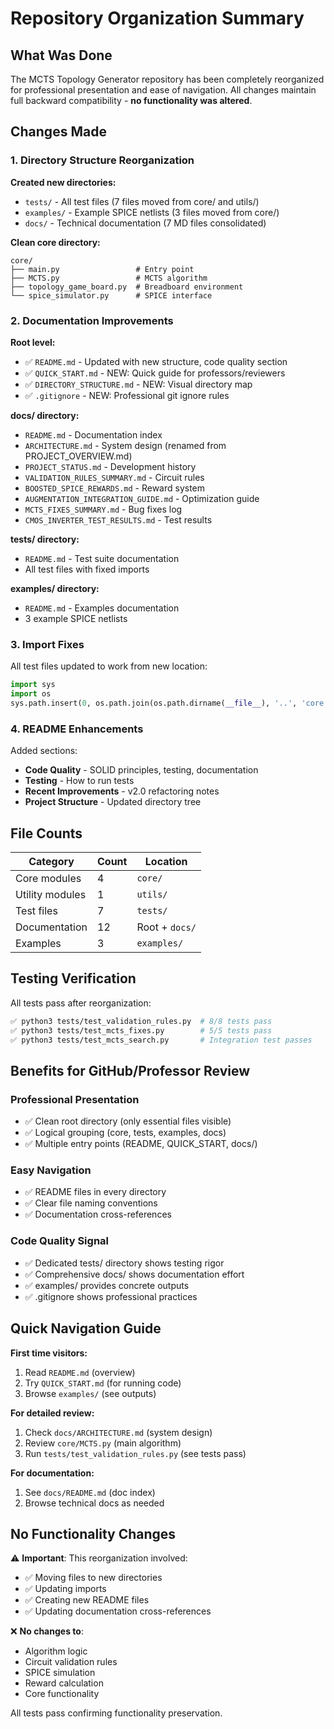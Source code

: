 # Repository Organization Summary

## What Was Done

The MCTS Topology Generator repository has been completely reorganized for professional presentation and ease of navigation. All changes maintain full backward compatibility - **no functionality was altered**.

## Changes Made

### 1. Directory Structure Reorganization

**Created new directories:**
- `tests/` - All test files (7 files moved from core/ and utils/)
- `examples/` - Example SPICE netlists (3 files moved from core/)
- `docs/` - Technical documentation (7 MD files consolidated)

**Clean core directory:**
```
core/
├── main.py                 # Entry point
├── MCTS.py                 # MCTS algorithm
├── topology_game_board.py  # Breadboard environment
└── spice_simulator.py      # SPICE interface
```

### 2. Documentation Improvements

**Root level:**
- ✅ `README.md` - Updated with new structure, code quality section
- ✅ `QUICK_START.md` - NEW: Quick guide for professors/reviewers
- ✅ `DIRECTORY_STRUCTURE.md` - NEW: Visual directory map
- ✅ `.gitignore` - NEW: Professional git ignore rules

**docs/ directory:**
- `README.md` - Documentation index
- `ARCHITECTURE.md` - System design (renamed from PROJECT_OVERVIEW.md)
- `PROJECT_STATUS.md` - Development history
- `VALIDATION_RULES_SUMMARY.md` - Circuit rules
- `BOOSTED_SPICE_REWARDS.md` - Reward system
- `AUGMENTATION_INTEGRATION_GUIDE.md` - Optimization guide
- `MCTS_FIXES_SUMMARY.md` - Bug fixes log
- `CMOS_INVERTER_TEST_RESULTS.md` - Test results

**tests/ directory:**
- `README.md` - Test suite documentation
- All test files with fixed imports

**examples/ directory:**
- `README.md` - Examples documentation
- 3 example SPICE netlists

### 3. Import Fixes

All test files updated to work from new location:
```python
import sys
import os
sys.path.insert(0, os.path.join(os.path.dirname(__file__), '..', 'core'))
```

### 4. README Enhancements

Added sections:
- **Code Quality** - SOLID principles, testing, documentation
- **Testing** - How to run tests
- **Recent Improvements** - v2.0 refactoring notes
- **Project Structure** - Updated directory tree

## File Counts

| Category | Count | Location |
|----------|-------|----------|
| Core modules | 4 | `core/` |
| Utility modules | 1 | `utils/` |
| Test files | 7 | `tests/` |
| Documentation | 12 | Root + `docs/` |
| Examples | 3 | `examples/` |

## Testing Verification

All tests pass after reorganization:
```bash
✅ python3 tests/test_validation_rules.py  # 8/8 tests pass
✅ python3 tests/test_mcts_fixes.py        # 5/5 tests pass  
✅ python3 tests/test_mcts_search.py       # Integration test passes
```

## Benefits for GitHub/Professor Review

### Professional Presentation
- ✅ Clean root directory (only essential files visible)
- ✅ Logical grouping (core, tests, examples, docs)
- ✅ Multiple entry points (README, QUICK_START, docs/)

### Easy Navigation
- ✅ README files in every directory
- ✅ Clear file naming conventions
- ✅ Documentation cross-references

### Code Quality Signal
- ✅ Dedicated tests/ directory shows testing rigor
- ✅ Comprehensive docs/ shows documentation effort
- ✅ examples/ provides concrete outputs
- ✅ .gitignore shows professional practices

## Quick Navigation Guide

**First time visitors:**
1. Read `README.md` (overview)
2. Try `QUICK_START.md` (for running code)
3. Browse `examples/` (see outputs)

**For detailed review:**
1. Check `docs/ARCHITECTURE.md` (system design)
2. Review `core/MCTS.py` (main algorithm)
3. Run `tests/test_validation_rules.py` (see tests pass)

**For documentation:**
1. See `docs/README.md` (doc index)
2. Browse technical docs as needed

## No Functionality Changes

⚠️ **Important**: This reorganization involved:
- ✅ Moving files to new directories
- ✅ Updating imports
- ✅ Creating new README files
- ✅ Updating documentation cross-references

❌ **No changes to**:
- Algorithm logic
- Circuit validation rules
- SPICE simulation
- Reward calculation
- Core functionality

All tests pass confirming functionality preservation.
